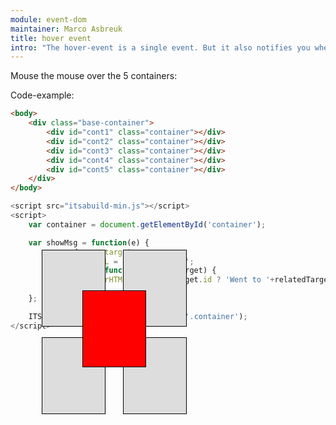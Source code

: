 ```yaml
---
module: event-dom
maintainer: Marco Asbreuk
title: hover event
intro: "The hover-event is a single event. But it also notifies you when the hover has finished. You can inspect the Promise e.hover.then for this purpose."
---
```


<style type="text/css">
    .base-container {
        position: absolute;
        top: 9em;
    }
    .container {
        text-align: center;
        margin: 2em 0;
        padding-top: 1.5em;
        height: 100px;
        width: 100px;
        background-color: #ddd;
        border: solid 1px #000;
        position: absolute;
        z-index: 1;
        -webkit-touch-callout: none;
        -webkit-user-select: none;
        -khtml-user-select: none;
        -moz-user-select: none;
        -ms-user-select: none;
        user-select: none;
        cursor: default;
    }
    #cont-1 {
        left: 50px;
        top: 300px;
    }
    #cont-2 {
        left: 180px;
        top: 300px;
    }
    #cont-3 {
        left: 50px;
        top: 440px;
    }
    #cont-4 {
        left: 180px;
        top: 440px;
    }
    #cont-5 {
        left: 115px;
        top: 365px;
        z-index: 2;
        background-color: #F00;
    }
    .body-content.module p.spaced {
        margin-top: 20em;
    }
</style>

Mouse the mouse over the 5 containers:

<div class="base-container">
    <div id="cont-1" class="container"></div>
    <div id="cont-2" class="container"></div>
    <div id="cont-3" class="container"></div>
    <div id="cont-4" class="container"></div>
    <div id="cont-5" class="container"></div>
</div>

<p class="spaced">Code-example:</p>

```html
<body>
    <div class="base-container">
        <div id="cont1" class="container"></div>
        <div id="cont2" class="container"></div>
        <div id="cont3" class="container"></div>
        <div id="cont4" class="container"></div>
        <div id="cont5" class="container"></div>
    </div>
</body>
```

```js
<script src="itsabuild-min.js"></script>
<script>
    var container = document.getElementById('container');

    var showMsg = function(e) {
        var node = e.target;
        node.innerHTML = 'Mouse entered';
        e.hover.then(function(relatedTarget) {
            node.innerHTML = relatedTarget.id ? 'Went to '+relatedTarget.id : '';
        });
    };

    ITSA.Event.after('hover', showMsg, '.container');
</script>
```

<script src="../../dist/itsabuild-min.js"></script>
<script>
    var container = document.getElementById('container');

    var showMsg = function(e) {
        var node = e.target;
        node.innerHTML = 'Mouse entered';
        e.hover.then(function(relatedTarget) {
            node.innerHTML = relatedTarget.id ? 'Went to '+relatedTarget.id : '';
        });
    };

    ITSA.Event.after('hover', showMsg, '.container');
</script>
